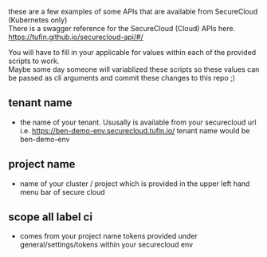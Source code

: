 these are a few examples of some APIs that are available from SecureCloud (Kubernetes only)   
There is a swagger reference for the SecureCloud (Cloud) APIs here.  https://tufin.github.io/securecloud-api/#/

You will have to fill in your applicable for values within each of the provided scripts to work.  
Maybe some day someone will variablized these scripts so these values can be passed as cli arguments and commit these changes to this repo ;) 

## tenant name
- the name of your tenant.  Ususally is available from your securecloud url i.e. https://ben-demo-env.securecloud.tufin.io/ tenant name would be ben-demo-env

## project name 
- name of your cluster / project which is provided in the upper left hand menu bar of secure cloud

## scope all label ci   
-  comes from your project name tokens provided under general/settings/tokens within your securecloud env
